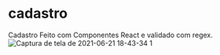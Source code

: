 # cadastro
Cadastro Feito com Componentes React e validado com regex.
![Captura de tela de 2021-06-21 18-43-34 1](https://user-images.githubusercontent.com/42359865/122831973-0dfae680-d2c1-11eb-8b8d-bab727a5167e.png)
